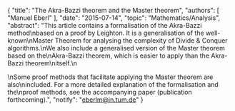 {
    "title": "The Akra-Bazzi theorem and the Master theorem",
    "authors": [
        "Manuel Eberl"
    ],
    "date": "2015-07-14",
    "topic": "Mathematics/Analysis",
    "abstract": "This article contains a formalisation of the Akra-Bazzi method\nbased on a proof by Leighton. It is a generalisation of the well-known\nMaster Theorem for analysing the complexity of Divide & Conquer algorithms.\nWe also include a generalised version of the Master theorem based on the\nAkra-Bazzi theorem, which is easier to apply than the Akra-Bazzi theorem\nitself.\n<p>\nSome proof methods that facilitate applying the Master theorem are also\nincluded. For a more detailed explanation of the formalisation and the\nproof methods, see the accompanying paper (publication forthcoming).",
    "notify": "eberlm@in.tum.de"
}